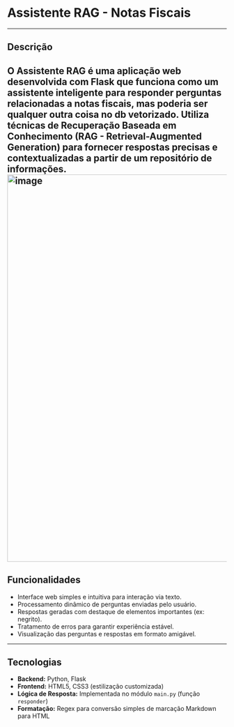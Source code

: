 # Assistente RAG - Notas Fiscais

---

## Descrição

O **Assistente RAG** é uma aplicação web desenvolvida com Flask que funciona como um assistente inteligente para responder perguntas relacionadas a notas fiscais, mas poderia ser qualquer outra coisa no db vetorizado. Utiliza técnicas de Recuperação Baseada em Conhecimento (RAG - Retrieval-Augmented Generation) para fornecer respostas precisas e contextualizadas a partir de um repositório de informações.
<img width="1874" height="888" alt="image" src="https://github.com/user-attachments/assets/7ff47365-ad9f-4579-9032-ca53ff74ed7c" />
---

## Funcionalidades

- Interface web simples e intuitiva para interação via texto.
- Processamento dinâmico de perguntas enviadas pelo usuário.
- Respostas geradas com destaque de elementos importantes (ex: negrito).
- Tratamento de erros para garantir experiência estável.
- Visualização das perguntas e respostas em formato amigável.

---

## Tecnologias

- **Backend:** Python, Flask  
- **Frontend:** HTML5, CSS3 (estilização customizada)  
- **Lógica de Resposta:** Implementada no módulo `main.py` (função `responder`)  
- **Formatação:** Regex para conversão simples de marcação Markdown para HTML

